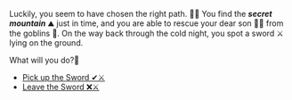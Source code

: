  Luckily, you seem to have chosen the right path. 👍🏻
 You find the ***secret mountain*** ⛰️ just in time, and you are able to rescue your dear son 👦🎉 from the goblins 👺. On the way back through the cold night, you spot a sword ⚔️ lying on the ground.

 What will you do?🤔

-    [Pick up the Sword ✔⚔️](../5/1.md)
-    [Leave the Sword ❌⚔️](../5/2.md)
